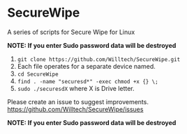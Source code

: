 # SecureWipe
A series of scripts for Secure Wipe for Linux

**NOTE: If you enter Sudo password data will be destroyed**

1. `git clone https://github.com/Willtech/SecureWipe.git`
2. Each file operates for a separate device named.
3. `cd SecureWipe`
4. `find . -name "securesd*" -exec chmod +x {} \;`
5. `sudo ./securesdX` where X is Drive letter.

Please create an issue to suggest improvements.  
https://github.com/Willtech/SecureWipe/issues

**NOTE: If you enter Sudo password data will be destroyed**
